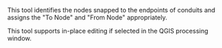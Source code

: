 This tool identifies the nodes snapped to the endpoints of conduits and assigns the "To Node" and "From Node" appropriately.

This tool supports in-place editing if selected in the QGIS processing window.